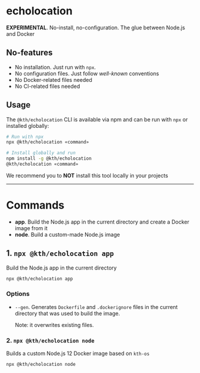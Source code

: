 # echolocation

**EXPERIMENTAL**. No-install, no-configuration. The glue between Node.js and Docker

## No-features

- No installation. Just run with `npx`.
- No configuration files. Just follow _well-known_ conventions
- No Docker-related files needed
- No CI-related files needed

## Usage

The `@kth/echolocation` CLI is available via npm and can be run with `npx` or installed globally:

```sh
# Run with npx
npx @kth/echolocation «command»

# Install globally and run
npm install -g @kth/echolocation
@kth/echolocation «command»
```

We recommend you to **NOT** install this tool locally in your projects

---

# Commands

- **app**. Build the Node.js app in the current directory and create a Docker image from it
- **node**. Build a custom-made Node.js image

## 1. `npx @kth/echolocation app`

Build the Node.js app in the current directory

```sh
npx @kth/echolocation app
```

### Options

- `--gen`. Generates `Dockerfile` and `.dockerignore` files in the current directory that was used to build the image.

  Note: it overwrites existing files.

### 2. `npx @kth/echolocation node`

Builds a custom Node.js 12 Docker image based on `kth-os`

```sh
npx @kth/echolocation node
```
